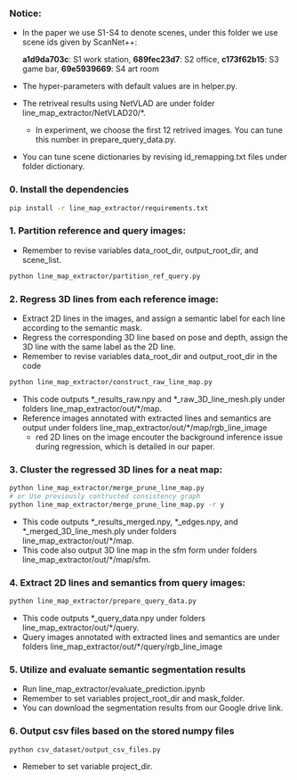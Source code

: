 ### Notice: 
- In the paper we use S1-S4 to denote scenes, under this folder we use scene ids given by ScanNet++:

    **a1d9da703c**: S1 work station, **689fec23d7**: S2 office, **c173f62b15**: S3 game bar, **69e5939669**: S4 art room
- The hyper-parameters with default values are in helper.py.
- The retriveal results using NetVLAD are under folder line_map_extractor/NetVLAD20/*. 
  - In experiment, we choose the first 12 retrived images. You can tune this number in prepare_query_data.py.
- You can tune scene dictionaries by revising id_remapping.txt files under folder dictionary.

### 0. Install the dependencies
```bash
pip install -r line_map_extractor/requirements.txt
```

### 1. Partition reference and query images:
- Remember to revise variables data_root_dir, output_root_dir, and scene_list.
``` bash
python line_map_extractor/partition_ref_query.py
``` 

### 2. Regress 3D lines from each reference image:
- Extract 2D lines in the images, and assign a semantic label for each line according to the semantic mask.
- Regress the corresponding 3D line based on pose and depth, assign the 3D line with the same label as the 2D line.
- Remember to revise variables data_root_dir and output_root_dir in the code
``` bash
python line_map_extractor/construct_raw_line_map.py
```
- This code outputs *_results_raw.npy and *_raw_3D_line_mesh.ply under folders line_map_extractor/out/\*/map. 
- Reference images annotated with extracted lines and semantics are output under folders line_map_extractor/out/\*/map/rgb_line_image
  - red 2D lines on the image encouter the background inference issue during regression, which is detailed in our paper.


### 3. Cluster the regressed 3D lines for a neat map:
``` bash 
python line_map_extractor/merge_prune_line_map.py
# or Use previously contructed consistency graph
python line_map_extractor/merge_prune_line_map.py -r y 
```
- This code outputs *_results_merged.npy, *_edges.npy, and *_merged_3D_line_mesh.ply under folders line_map_extractor/out/\*/map. 
- This code also output 3D line map in the sfm form under folders line_map_extractor/out/\*/map/sfm. 

### 4. Extract 2D lines and semantics from query images:
``` bash
python line_map_extractor/prepare_query_data.py
```
- This code outputs *_query_data.npy under folders line_map_extractor/out/\*/query.
- Query images annotated with extracted lines and semantics are under folders line_map_extractor/out/\*/query/rgb_line_image

### 5. Utilize and evaluate semantic segmentation results 
- Run line_map_extractor/evaluate_prediction.ipynb
- Remember to set variables project_root_dir and mask_folder.
- You can download the segmentation results from our Google drive link.

### 6. Output csv files based on the stored numpy files
``` bash
python csv_dataset/output_csv_files.py
```
- Remeber to set variable project_dir.
